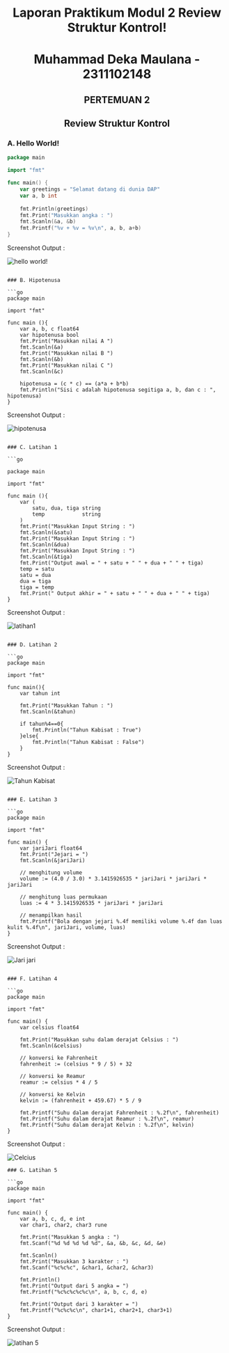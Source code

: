 # <h1 align="center">Laporan Praktikum Modul 2 Review Struktur Kontrol!</h1>


<h1 align="center">Muhammad Deka Maulana - 2311102148</h1>

<h2 align="center">PERTEMUAN 2</h2>
<h2 align="center">Review Struktur Kontrol</h2>

### A. Hello World!

```go
package main

import "fmt"

func main() {
	var greetings = "Selamat datang di dunia DAP"
	var a, b int
	
	fmt.Println(greetings)
	fmt.Print("Masukkan angka : ")
	fmt.Scanln(&a, &b)
	fmt.Printf("%v + %v = %v\n", a, b, a+b)
}

```

Screenshot Output :

![hello world!](hello.png)
```

### B. Hipotenusa

```go
package main

import "fmt"

func main (){
	var a, b, c float64
	var hipotenusa bool
	fmt.Print("Masukkan nilai A ")
	fmt.Scanln(&a)
	fmt.Print("Masukkan nilai B ")
	fmt.Scanln(&b)
	fmt.Print("Masukkan nilai C ")
	fmt.Scanln(&c)
	
	hipotenusa = (c * c) == (a*a + b*b)
	fmt.Println("Sisi c adalah hipotenusa segitiga a, b, dan c : ", hipotenusa)
}

```

Screenshot Output :

![hipotenusa](hipotenusa.png)
```

### C. Latihan 1

```go

package main

import "fmt"

func main (){
	var (
		satu, dua, tiga string
		temp 			string
	)
	fmt.Print("Masukkan Input String : ")
	fmt.Scanln(&satu)
	fmt.Print("Masukkan Input String : ")
	fmt.Scanln(&dua)
	fmt.Print("Masukkan Input String : ")
	fmt.Scanln(&tiga)
	fmt.Print("Output awal = " + satu + " " + dua + " " + tiga)
	temp = satu
	satu = dua
	dua = tiga
	tiga = temp
	fmt.Print(" Output akhir = " + satu + " " + dua + " " + tiga)
}

```

Screenshot Output :

![latihan1](latihan1.png)
```

### D. Latihan 2

```go
package main

import "fmt"

func main(){
	var tahun int

	fmt.Print("Masukkan Tahun : ")
	fmt.Scanln(&tahun)

	if tahun%4==0{
		fmt.Println("Tahun Kabisat : True")
	}else{
		fmt.Println("Tahun Kabisat : False")
	}
}

```

Screenshot Output :

![Tahun Kabisat](latihan2.png)
```

### E. Latihan 3

```go
package main

import "fmt"

func main() {
	var jariJari float64
	fmt.Print("Jejari = ")
	fmt.Scanln(&jariJari)

	// menghitung volume
	volume := (4.0 / 3.0) * 3.1415926535 * jariJari * jariJari * jariJari

	// menghitung luas permukaan
	luas := 4 * 3.1415926535 * jariJari * jariJari

	// menampilkan hasil
	fmt.Printf("Bola dengan jejari %.4f memiliki volume %.4f dan luas kulit %.4f\n", jariJari, volume, luas)
}

```

Screenshot Output :

![Jari jari](latihan3.png)
```

### F. Latihan 4

```go
package main

import "fmt"

func main() {
    var celsius float64

    fmt.Print("Masukkan suhu dalam derajat Celsius : ")
    fmt.Scanln(&celsius)

    // konversi ke Fahrenheit
    fahrenheit := (celsius * 9 / 5) + 32

    // konversi ke Reamur
    reamur := celsius * 4 / 5

    // konversi ke Kelvin
    kelvin := (fahrenheit + 459.67) * 5 / 9

    fmt.Printf("Suhu dalam derajat Fahrenheit : %.2f\n", fahrenheit)
    fmt.Printf("Suhu dalam derajat Reamur : %.2f\n", reamur)
    fmt.Printf("Suhu dalam derajat Kelvin : %.2f\n", kelvin)
}

```

Screenshot Output :

![Celcius](latihan4.png)
```
### G. Latihan 5

```go
package main

import "fmt"

func main() {
	var a, b, c, d, e int
	var char1, char2, char3 rune

	fmt.Print("Masukkan 5 angka : ")
	fmt.Scanf("%d %d %d %d %d", &a, &b, &c, &d, &e)

	fmt.Scanln()
	fmt.Print("Masukkan 3 karakter : ")
	fmt.Scanf("%c%c%c", &char1, &char2, &char3)

	fmt.Println()
	fmt.Print("Output dari 5 angka = ")
	fmt.Printf("%c%c%c%c%c\n", a, b, c, d, e)

	fmt.Print("Output dari 3 karakter = ")
	fmt.Printf("%c%c%c\n", char1+1, char2+1, char3+1)
}

```

Screenshot Output :

![latihan 5](latihan5.png)
```